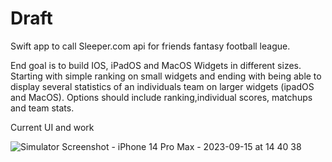 # Draft
Swift app to call Sleeper.com api for friends fantasy football league. 

End goal is to build IOS, iPadOS and MacOS Widgets in different sizes. Starting with simple ranking on small widgets and ending with being able to display several statistics
of an individuals team on larger widgets (ipadOS and MacOS). Options should include ranking,individual scores, matchups and team stats. 

Current UI and work

![Simulator Screenshot - iPhone 14 Pro Max - 2023-09-15 at 14 40 38](https://github.com/eljohncena/Draft/assets/70674723/41f7cb95-7aaf-4223-aed3-87001f4696e4)
